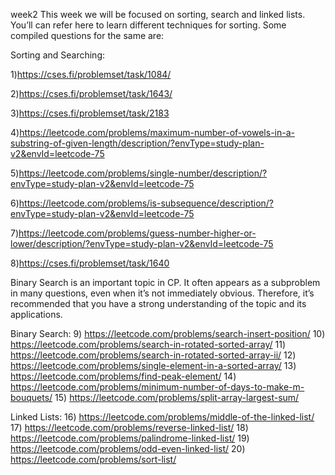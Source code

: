 week2 
This week we will be focused on sorting, search and linked lists. You’ll can refer here to learn different techniques for sorting. Some compiled questions for the same are:


Sorting and Searching:


1)https://cses.fi/problemset/task/1084/


2)https://cses.fi/problemset/task/1643/ 


3)https://cses.fi/problemset/task/2183


4)https://leetcode.com/problems/maximum-number-of-vowels-in-a-substring-of-given-length/description/?envType=study-plan-v2&envId=leetcode-75


5)https://leetcode.com/problems/single-number/description/?envType=study-plan-v2&envId=leetcode-75


6)https://leetcode.com/problems/is-subsequence/description/?envType=study-plan-v2&envId=leetcode-75


7)https://leetcode.com/problems/guess-number-higher-or-lower/description/?envType=study-plan-v2&envId=leetcode-75


8)https://cses.fi/problemset/task/1640


Binary Search is an important topic in CP. It often appears as a subproblem in many questions, even when it’s not immediately obvious. Therefore, it’s recommended that you have a strong understanding of the topic and its applications.

Binary Search:
9) https://leetcode.com/problems/search-insert-position/
10) https://leetcode.com/problems/search-in-rotated-sorted-array/
11) https://leetcode.com/problems/search-in-rotated-sorted-array-ii/
12) https://leetcode.com/problems/single-element-in-a-sorted-array/
13) https://leetcode.com/problems/find-peak-element/
14) https://leetcode.com/problems/minimum-number-of-days-to-make-m-bouquets/
15) https://leetcode.com/problems/split-array-largest-sum/

Linked Lists:
16) https://leetcode.com/problems/middle-of-the-linked-list/
17) https://leetcode.com/problems/reverse-linked-list/
18) https://leetcode.com/problems/palindrome-linked-list/
19) https://leetcode.com/problems/odd-even-linked-list/
20) https://leetcode.com/problems/sort-list/
